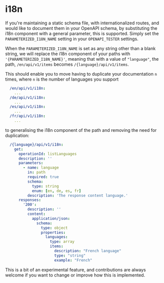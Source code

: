 # i18n

If you're maintaining a static schema file, with
internationalized routes, and would like to document
them in your OpenAPI schema, by substituting the i18n
component with a general parameter, this is supported.
Simply set the `PARAMETERIZED_I18N_NAME` setting in
your `OPENAPI_TESTER` settings.

When the `PARAMETERIZED_I18N_NAME` is set as any string
other than a blank string, we will replace the i18n
component of your paths with `'{PARAMETERIZED_I18N_NAME}'`,
meaning that with a value of `"language"`, the path,
`/en/api/v1/items` becomes `/{language}/api/v1/items`.

This should enable you to move having to duplicate your documentation `n` times, where `n` is the number of languages you support

```yaml
  /en/api/v1/i18n:
    ...
  /de/api/v1/i18n:
    ...
  /es/api/v1/i18n:
    ...
  /fr/api/v1/i18n:
    ...
```

to generalising the i18n component of the path and removing the need for duplication:

```yaml
  /{language}/api/v1/i18n:
    get:
      operationId: listLanguages
      description: ''
      parameters:
        - name: language
          in: path
          required: true
          schema:
            type: string
            enum: [en, de, es, fr]
          description: 'The response content language.'
      responses:
        '200':
          description: ''
          content:
            application/json:
              schema:
                type: object
                properties:
                  languages:
                    type: array
                    items:
                      description: "French language"
                      type: "string"
                      example: "French"
```

This is a bit of an experimental feature, and
contributions are always welcome if you want to change
or improve how this is implemented.
